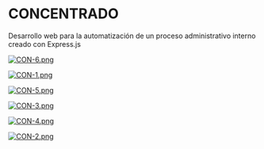 # CONCENTRADO
Desarrollo web para la automatización de un proceso administrativo interno creado con Express.js

[![CON-6.png](https://i.postimg.cc/SQGLcRLk/CON-6.png)](https://postimg.cc/RqNnBMbD)

[![CON-1.png](https://i.postimg.cc/C5DxHzXY/CON-1.png)](https://postimg.cc/5Q4JfNfk)

[![CON-5.png](https://i.postimg.cc/G3MWqLdn/CON-5.png)](https://postimg.cc/xqzpdSX6)

[![CON-3.png](https://i.postimg.cc/YCJGgBh1/CON-3.png)](https://postimg.cc/gxH2F5yJ)

[![CON-4.png](https://i.postimg.cc/wTj04LFw/CON-4.png)](https://postimg.cc/c6PRrKp3)

[![CON-2.png](https://i.postimg.cc/DwymRQMY/CON-2.png)](https://postimg.cc/XpmVC53w)
